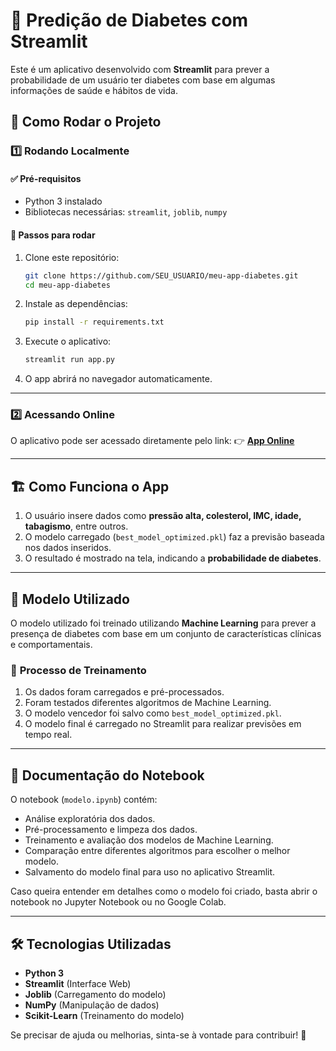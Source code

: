 # 📌 Predição de Diabetes com Streamlit

Este é um aplicativo desenvolvido com **Streamlit** para prever a probabilidade de um usuário ter diabetes com base em algumas informações de saúde e hábitos de vida.

## 🚀 Como Rodar o Projeto

### 1️⃣ **Rodando Localmente**

#### ✅ **Pré-requisitos**
- Python 3 instalado
- Bibliotecas necessárias: `streamlit`, `joblib`, `numpy`

#### 🔹 **Passos para rodar**
1. Clone este repositório:
   ```sh
   git clone https://github.com/SEU_USUARIO/meu-app-diabetes.git
   cd meu-app-diabetes
   ```
2. Instale as dependências:
   ```sh
   pip install -r requirements.txt
   ```
3. Execute o aplicativo:
   ```sh
   streamlit run app.py
   ```
4. O app abrirá no navegador automaticamente.

---

### 2️⃣ **Acessando Online**

O aplicativo pode ser acessado diretamente pelo link:
👉 **[App Online](https://modeloprevisaodiabetestcfase3.streamlit.app/)**

---

## 🏗️ Como Funciona o App

1. O usuário insere dados como **pressão alta, colesterol, IMC, idade, tabagismo**, entre outros.
2. O modelo carregado (`best_model_optimized.pkl`) faz a previsão baseada nos dados inseridos.
3. O resultado é mostrado na tela, indicando a **probabilidade de diabetes**.

---

## 🤖 Modelo Utilizado

O modelo utilizado foi treinado utilizando **Machine Learning** para prever a presença de diabetes com base em um conjunto de características clínicas e comportamentais. 

### 📌 **Processo de Treinamento**
1. Os dados foram carregados e pré-processados.
2. Foram testados diferentes algoritmos de Machine Learning.
3. O modelo vencedor foi salvo como `best_model_optimized.pkl`.
4. O modelo final é carregado no Streamlit para realizar previsões em tempo real.

---

## 📑 Documentação do Notebook

O notebook (`modelo.ipynb`) contém:
- Análise exploratória dos dados.
- Pré-processamento e limpeza dos dados.
- Treinamento e avaliação dos modelos de Machine Learning.
- Comparação entre diferentes algoritmos para escolher o melhor modelo.
- Salvamento do modelo final para uso no aplicativo Streamlit.

Caso queira entender em detalhes como o modelo foi criado, basta abrir o notebook no Jupyter Notebook ou no Google Colab.

---

## 🛠️ Tecnologias Utilizadas
- **Python 3**
- **Streamlit** (Interface Web)
- **Joblib** (Carregamento do modelo)
- **NumPy** (Manipulação de dados)
- **Scikit-Learn** (Treinamento do modelo)

Se precisar de ajuda ou melhorias, sinta-se à vontade para contribuir! 🚀

